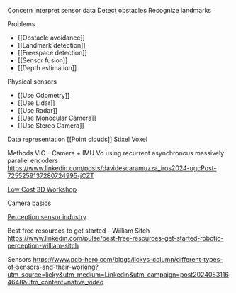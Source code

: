 Concern
Interpret sensor data
Detect obstacles
Recognize landmarks

Problems
* [[Obstacle avoidance]]
* [[Landmark detection]]
* [[Freespace detection]]
* [[Sensor fusion]]
* [[Depth estimation]]

Physical sensors
* [[Use Odometry]]
* [[Use Lidar]]
* [[Use Radar]]
* [[Use Monocular Camera]]
* [[Use Stereo Camera]]

Data representation
[[Point clouds]]
Stixel
Voxel

Methods
VIO - Camera + IMU
Vo using recurrent asynchronous massively parallel encoders
https://www.linkedin.com/posts/davidescaramuzza_iros2024-ugcPost-7255259137280724995-jCZT

[Low Cost 3D Workshop](https://lc3d.fbk.eu/)

Camera basics

[Perception sensor industry](https://www.linkedin.com/posts/open-source-robotics-foundation_lidar-radar-depthsensors-activity-7039280322772959232-iNw9?utm_source=share&utm_medium=member_android)

Best free resources to get started - William Sitch
https://www.linkedin.com/pulse/best-free-resources-get-started-robotic-perception-william-sitch

Sensors
https://www.pcb-hero.com/blogs/lickys-column/different-types-of-sensors-and-their-working?utm_source=licky&utm_medium=Linkedin&utm_campaign=post20240831164648&utm_content=native_video
